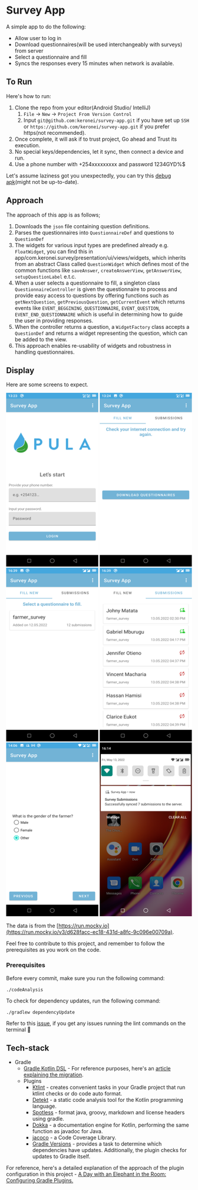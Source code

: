 # Survey App

A simple app to do the following:
 - Allow user to log in
 - Download questionnaires(will be used interchangeably with surveys) from server
 - Select a questionnaire and fill
 - Syncs the responses every 15 minutes when network is available.

## To Run
 Here's how to run:
 1. Clone the repo from your editor(Android Studio/ IntelliJ)
    1. `File` -> `New` -> `Project From Version Control`
    2. Input `git@github.com:keronei/survey-app.git` if you have set up `SSH` 
    or `https://github.com/keronei/survey-app.git` if you prefer https(not recommended).
 2. Once complete, it will ask if to trust project, Go ahead and Trust its execution.
 3. No special keys/dependencies, let it sync, then connect a device and run.
 4. Use a phone number with +254xxxxxxxxx and password 1234GYD%$

Let's assume laziness got you unexpectedly, you can try this [debug apk](https://github.com/keronei/survey-app/blob/main/releases/app-debug.apk)(might not be up-to-date).

## Approach

The approach of this app is as follows;
1. Downloads the `json` file containing question definitions.
2. Parses the questionnaires into `QuestionnaireDef` and questions to `QuestionDef`
3. The widgets for various input types are predefined already e.g. `FloatWidget`, you can find this
in app/com.keronei.survey/presentation/ui/views/widgets, which inherits from an abstract Class called `QuestionWidget`
which defines most of the common functions like `saveAnswer`, `createAnswerView`, `getAnswerView`, `setupQuestionLabel` e.t.c.
4. When a user selects a questionnaire to fill, a singleton class `QuestionnaireController` is given the questionnaire to 
process and provide easy access to questions by offering functions such as `getNextQuestion`, `getPreviousQuestion`, `getCurrentEvent`
which returns events like `EVENT_BEGGINING_QUESTIONNAIRE`, `EVENT_QUESTION`, `EVENT_END_QUESTIONNAIRE` which is useful
in determining how to guide the user in providing responses.
5. When the controller returns a question, a `WidgetFactory` class accepts a `QuestionDef` and returns a widget representing 
the question, which can be added to the view.
6. This approach enables re-usability of widgets and robustness in handling questionnaires.

## Display
Here are some screens to expect.

<img src="documentation/Screenshot_login.png" width="250" height="470"/> <img src="documentation/Screenshot_empty_surveys.png" width="250" height="470"/> <img src="documentation/Screenshot_available_surveys.png" width="250" height="470"/>
<img src="documentation/Screenshot_submissions.png" width="250" height="470"/> <img src="documentation/Screenshot_question.png" width="250" height="470"/> <img src="documentation/Screenshot_notification.png" width="250" height="470"/>

The data is from the [https://run.mocky.io](https://run.mocky.io/v3/d628facc-ec18-431d-a8fc-9c096e00709a).

Feel free to contribute to this project, and remember to follow the prerequisites as you work on the code.

### Prerequisites

Before every commit, make sure you run the following command:

```shell script
./codeAnalysis
```

To check for dependency updates, run the following command:

```shell script
./gradlew dependencyUpdate
```

Refer to this [issue](https://github.com/gradle/gradle/issues/10248), if you get any issues running the lint commands on the terminal :rocket:

## Tech-stack

* Gradle
    * [Gradle Kotlin DSL](https://docs.gradle.org/current/userguide/kotlin_dsl.html) - For reference purposes, here's an [article explaining the migration](https://medium.com/@evanschepsiror/migrating-to-kotlin-dsl-4ee0d6d5c977).
    * Plugins
        * [Ktlint](https://github.com/JLLeitschuh/ktlint-gradle) - creates convenient tasks in your Gradle project that run ktlint checks or do code auto format.
        * [Detekt](https://github.com/detekt/detekt) - a static code analysis tool for the Kotlin programming language.
        * [Spotless](https://github.com/diffplug/spotless) - format java, groovy, markdown and license headers using gradle.
        * [Dokka](https://github.com/Kotlin/dokka) - a documentation engine for Kotlin, performing the same function as javadoc for Java.
        * [jacoco](https://github.com/jacoco/jacoco) - a Code Coverage Library.
        * [Gradle Versions](https://github.com/ben-manes/gradle-versions-plugin) - provides a task to determine which dependencies have updates. Additionally, the plugin checks for updates to Gradle itself.
        
For reference, here's a detailed explanation of the approach of the plugin configuration in this project - [A Day with an Elephant in the Room: Configuring Gradle Plugins.](https://medium.com/@harunwangereka/a-day-with-an-elephant-in-the-room-configuring-gradle-plugins-3331b0be64c7)
